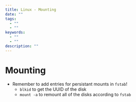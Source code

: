 ```yaml
---
title: Linux - Mounting
date: ""
tags:
  - ""
  - ""
keywords:
  - ""
  - ""
description: ""
---
```


# Mounting

* Remember to add entries for persistant mounts in `fstab`!
  * `blkid` to get the UUID of the disk
  * `mount -a` to remount all of the disks according to `fstab`
